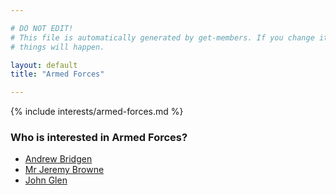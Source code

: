 ```yaml
---

# DO NOT EDIT!
# This file is automatically generated by get-members. If you change it, bad
# things will happen.

layout: default
title: "Armed Forces"

---
```


{% include interests/armed-forces.md %}

### Who is interested in Armed Forces?


* [Andrew Bridgen](members/andrew-bridgen.html)
* [Mr Jeremy Browne](members/mr-jeremy-browne.html)
* [John Glen](members/john-glen.html)
